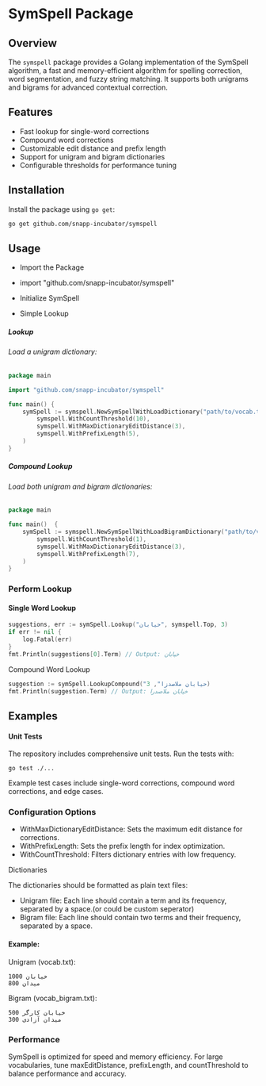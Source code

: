 # SymSpell Package
    

## Overview

The `symspell` package provides a Golang implementation of the SymSpell algorithm, a fast and memory-efficient algorithm
for spelling correction, word segmentation, and fuzzy string matching. It supports both unigrams and bigrams for
advanced contextual correction.

## Features

- Fast lookup for single-word corrections
- Compound word corrections
- Customizable edit distance and prefix length
- Support for unigram and bigram dictionaries
- Configurable thresholds for performance tuning

## Installation

Install the package using `go get`:

```sh
go get github.com/snapp-incubator/symspell
```

## Usage

- Import the Package

- import "github.com/snapp-incubator/symspell"

- Initialize SymSpell

- Simple Lookup

##### Lookup

###### Load a unigram dictionary:

```go
package main

import "github.com/snapp-incubator/symspell"

func main() {
    symSpell := symspell.NewSymSpellWithLoadDictionary("path/to/vocab.txt", 0, 1,
        symspell.WithCountThreshold(10),
        symspell.WithMaxDictionaryEditDistance(3),
        symspell.WithPrefixLength(5),
    )
}
```

##### Compound Lookup

###### Load both unigram and bigram dictionaries:

```go
package main

func main()  {
    symSpell := symspell.NewSymSpellWithLoadBigramDictionary("path/to/vocab.txt", "path/to/vocab_bigram.txt", 0, 1,
        symspell.WithCountThreshold(1),
        symspell.WithMaxDictionaryEditDistance(3),
        symspell.WithPrefixLength(7),
    )
}
```


### Perform Lookup

#### Single Word Lookup
```go
suggestions, err := symSpell.Lookup("حیابان", symspell.Top, 3)
if err != nil {
    log.Fatal(err)
}
fmt.Println(suggestions[0].Term) // Output: خیابان
```

Compound Word Lookup
```go
suggestion := symSpell.LookupCompound("حیابان ملاصدزا", 3)
fmt.Println(suggestion.Term) // Output: خیابان ملاصدرا
```

## Examples

#### Unit Tests

The repository includes comprehensive unit tests. Run the tests with:
```shell
go test ./...
```

Example test cases include single-word corrections, compound word corrections, and edge cases.

### Configuration Options
- WithMaxDictionaryEditDistance: Sets the maximum edit distance for corrections.
- WithPrefixLength: Sets the prefix length for index optimization.
- WithCountThreshold: Filters dictionary entries with low frequency.

Dictionaries

The dictionaries should be formatted as plain text files:
- Unigram file: Each line should contain a term and its frequency, separated by a space.(or could be custom seperator)
- Bigram file: Each line should contain two terms and their frequency, separated by a space.

#### Example:

Unigram (vocab.txt):
```text
خیابان 1000
میدان 800
```

Bigram (vocab_bigram.txt):
```text
خیابان کارگر 500
میدان آزادی 300
```

### Performance

SymSpell is optimized for speed and memory efficiency. For large vocabularies, tune maxEditDistance, prefixLength, and
countThreshold to balance performance and accuracy.
